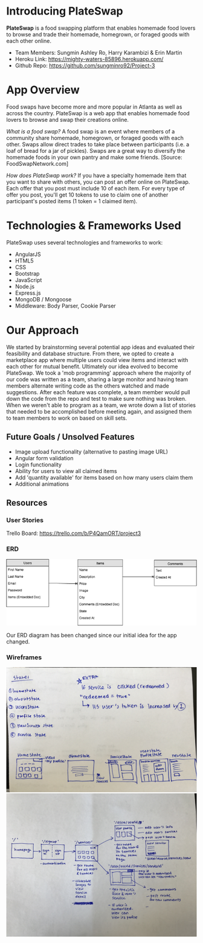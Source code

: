 # Introducing PlateSwap

**PlateSwap** is a food swapping platform that enables homemade food lovers to browse and trade their homemade, homegrown, or foraged goods with each other online.

* Team Members: Sungmin Ashley Ro, Harry Karambizi & Erin Martin
* Heroku Link: https://mighty-waters-85896.herokuapp.com/
* Github Repo: https://github.com/sungminro92/Project-3

# App Overview
Food swaps have become more and more popular in Atlanta as well as across the country. PlateSwap is a web app that enables homemade food lovers to browse and swap their creations online. 

*What is a food swap?*
A food swap is an event where members of a community share homemade, homegrown, or foraged goods with each other. Swaps allow direct trades to take place between participants (i.e. a loaf of bread for a jar of pickles). Swaps are a great way to diversify the homemade foods in your own pantry and make some friends. [Source: FoodSwapNetwork.com]

*How does PlateSwap work?*
If you have a specialty homemade item that you want to share with others, you can post an offer online on PlateSwap. Each offer that you post must include 10 of each item. For every type of offer you post, you'll get 10 tokens to use to claim one of another participant's posted items (1 token = 1 claimed item).

# Technologies & Frameworks Used

PlateSwap uses several technologies and frameworks to work:
* AngularJS
* HTML5
* CSS
* Bootstrap
* JavaScript
* Node.js
* Express.js
* MongoDB / Mongoose
* Middleware: Body Parser, Cookie Parser

# Our Approach

We started by brainstorming several potential app ideas and evaluated their feasibility and database structure. From there, we opted to create a marketplace app where multiple users could view items and interact with each other for mutual benefit. Ultimately our idea evolved to become PlateSwap. We took a 'mob programming' approach where the majority of our code was written as a team, sharing a large monitor and having team members alternate writing code as the others watched and made suggestions. After each feature was complete, a team member would pull down the code from the repo and test to make sure nothing was broken. When we weren't able to program as a team, we wrote down a list of stories that needed to be accomplished before meeting again, and assigned them to team members to work on based on skill sets.

## Future Goals / Unsolved Features

* Image upload functionality (alternative to pasting image URL)
* Angular form validation
* Login functionality
* Ability for users to view all claimed items
* Add 'quantity available' for items based on how many users claim them
* Additional animations


## Resources

### User Stories
Trello Board: https://trello.com/b/P4QamORT/project3

### ERD 
![](public/images/ERDdiagram.jpg?raw=true)

Our ERD diagram has been changed since our initial idea for the app changed.

### Wireframes
![](public/images/notes1.jpg?raw=true)
![](public/images/notes2.jpg?raw=true)

